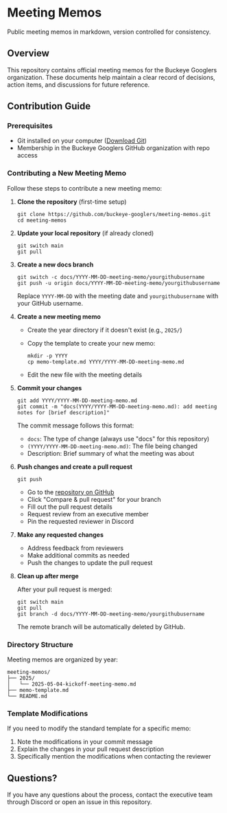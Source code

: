 # Meeting Memos

Public meeting memos in markdown, version controlled for consistency.

## Overview

This repository contains official meeting memos for the Buckeye Googlers organization. These documents help maintain a clear record of decisions, action items, and discussions for future reference.

## Contribution Guide

### Prerequisites

- Git installed on your computer ([Download Git](https://git-scm.com/downloads))
- Membership in the Buckeye Googlers GitHub organization with repo access

### Contributing a New Meeting Memo

Follow these steps to contribute a new meeting memo:

1. **Clone the repository** (first-time setup)

    ```shell
    git clone https://github.com/buckeye-googlers/meeting-memos.git
    cd meeting-memos
    ```

2. **Update your local repository** (if already cloned)

    ```shell
    git switch main
    git pull
    ```

3. **Create a new docs branch**

    ```shell
    git switch -c docs/YYYY-MM-DD-meeting-memo/yourgithubusername
    git push -u origin docs/YYYY-MM-DD-meeting-memo/yourgithubusername
    ```

    Replace `YYYY-MM-DD` with the meeting date and `yourgithubusername` with your GitHub username.

4. **Create a new meeting memo**
   - Create the year directory if it doesn't exist (e.g., `2025/`)
   - Copy the template to create your new memo:

      ```shell
      mkdir -p YYYY
      cp memo-template.md YYYY/YYYY-MM-DD-meeting-memo.md
      ```

   - Edit the new file with the meeting details

5. **Commit your changes**

    ```shell
    git add YYYY/YYYY-MM-DD-meeting-memo.md
    git commit -m "docs(YYYY/YYYY-MM-DD-meeting-memo.md): add meeting notes for [brief description]"
    ```

   The commit message follows this format:
   - `docs`: The type of change (always use "docs" for this repository)
   - `(YYYY/YYYY-MM-DD-meeting-memo.md)`: The file being changed
   - Description: Brief summary of what the meeting was about

6. **Push changes and create a pull request**

    ```shell
    git push
    ```

   - Go to the [repository on GitHub](https://github.com/buckeye-googlers/meeting-memos)
   - Click "Compare & pull request" for your branch
   - Fill out the pull request details
   - Request review from an executive member
   - Pin the requested reviewer in Discord

7. **Make any requested changes**
   - Address feedback from reviewers
   - Make additional commits as needed
   - Push the changes to update the pull request

8. **Clean up after merge**

    After your pull request is merged:

    ```shell
    git switch main
    git pull
    git branch -d docs/YYYY-MM-DD-meeting-memo/yourgithubusername
    ```

    The remote branch will be automatically deleted by GitHub.

### Directory Structure

Meeting memos are organized by year:

```text
meeting-memos/
├── 2025/
│   └── 2025-05-04-kickoff-meeting-memo.md
├── memo-template.md
└── README.md
```

### Template Modifications

If you need to modify the standard template for a specific memo:

1. Note the modifications in your commit message
2. Explain the changes in your pull request description
3. Specifically mention the modifications when contacting the reviewer

## Questions?

If you have any questions about the process, contact the executive team through Discord or open an issue in this repository.
